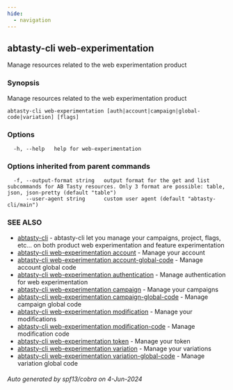 ```yaml
---
hide:
  - navigation
---
```

## abtasty-cli web-experimentation

Manage resources related to the web experimentation product

### Synopsis

Manage resources related to the web experimentation product

```
abtasty-cli web-experimentation [auth|account|campaign|global-code|variation] [flags]
```

### Options

```
  -h, --help   help for web-experimentation
```

### Options inherited from parent commands

```
  -f, --output-format string   output format for the get and list subcommands for AB Tasty resources. Only 3 format are possible: table, json, json-pretty (default "table")
      --user-agent string      custom user agent (default "abtasty-cli/main")
```

### SEE ALSO

* [abtasty-cli](abtasty-cli.md)	 - abtasty-cli let you manage your campaigns, project, flags, etc... on both product web experimentation and feature experimentation
* [abtasty-cli web-experimentation account](abtasty-cli_web-experimentation_account.md)	 - Manage your account
* [abtasty-cli web-experimentation account-global-code](abtasty-cli_web-experimentation_account-global-code.md)	 - Manage account global code
* [abtasty-cli web-experimentation authentication](abtasty-cli_web-experimentation_authentication.md)	 - Manage authentication for web experimentation
* [abtasty-cli web-experimentation campaign](abtasty-cli_web-experimentation_campaign.md)	 - Manage your campaigns
* [abtasty-cli web-experimentation campaign-global-code](abtasty-cli_web-experimentation_campaign-global-code.md)	 - Manage campaign global code
* [abtasty-cli web-experimentation modification](abtasty-cli_web-experimentation_modification.md)	 - Manage your modifications
* [abtasty-cli web-experimentation modification-code](abtasty-cli_web-experimentation_modification-code.md)	 - Manage modification code
* [abtasty-cli web-experimentation token](abtasty-cli_web-experimentation_token.md)	 - Manage your token
* [abtasty-cli web-experimentation variation](abtasty-cli_web-experimentation_variation.md)	 - Manage your variations
* [abtasty-cli web-experimentation variation-global-code](abtasty-cli_web-experimentation_variation-global-code.md)	 - Manage variation global code

###### Auto generated by spf13/cobra on 4-Jun-2024
